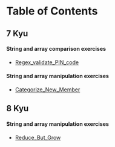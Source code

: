 # Table of Contents

## 7 Kyu

#### String and array comparison exercises

- [Regex_validate_PIN_code](7_kyu/String_array_comparison/Regex_validate_PIN_code.ts)

#### String and array manipulation exercises

- [Categorize_New_Member](7_kyu/String_array_manipulation/Categorize_New_Member.ts)

## 8 Kyu

#### String and array manipulation exercises

- [Reduce_But_Grow](8_kyu/String_array_manipulation/Reduce_But_Grow.ts)

